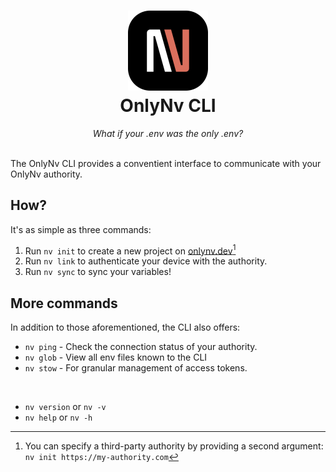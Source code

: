 <div align="center">
    <h1>
    <img src="https://raw.githubusercontent.com/onlynv/onlynv/main/assets/logo/svg/logo-dark-squircle.svg" alt="OnlyNv Logo" width="128">
    <br>
    OnlyNv CLI
    </h1>
    <em>What if your .env was the only .env?</em>
</div>

<br>

The OnlyNv CLI provides a conventient interface to communicate with your OnlyNv authority.

## How?

It's as simple as three commands:

1. Run `nv init` to create a new project on [onlynv.dev](https://onlynv.dev)[^1]
2. Run `nv link` to authenticate your device with the authority.
3. Run `nv sync` to sync your variables!

[^1]: You can specify a third-party authority by providing a second argument: `nv init https://my-authority.com`

## More commands

In addition to those aforementioned, the CLI also offers:

-   `nv ping` - Check the connection status of your authority.
-   `nv glob` - View all env files known to the CLI
-   `nv stow` - For granular management of access tokens.

<br />

-   `nv version` or `nv -v`
-   `nv help` or `nv -h`
